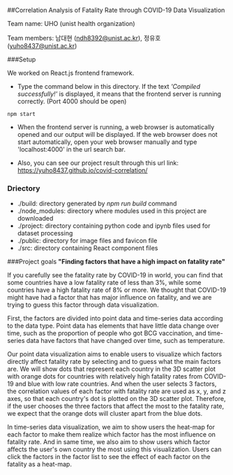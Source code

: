 ##Correlation Analysis of Fatality Rate through COVID-19 Data Visualization

Team name: UHO (unist health organization)

Team members: 남대현 (ndh8392@unist.ac.kr), 정유호 (yuho8437@unist.ac.kr)



###Setup

We worked on React.js frontend framework.

- Type the command below in this directory. If the text *'Compiled successfully!'* is displayed, it means that the frontend server is running correctly. (Port 4000 should be open)

~~~
npm start
~~~

- When the frontend server is running, a web browser is automatically opened and our output will be displayed. If the web browser does not start automatically, open your web browser manually and type 'localhost:4000' in the url search bar.

- Also, you can see our project result through this url link: https://yuho8437.github.io/covid-correlation/



### Driectory

- ./build: directory generated by *npm run build* command
- ./node_modules: directory where modules used in this project are downloaded
- ./project: directory containing python code and ipynb files used for dataset processing
- ./public: directory for image files and favicon file
- ./src: directory containing  React component files



###Project goals
**"Finding factors that have a high impact on fatality rate"**

If you carefully see the fatality rate by COVID-19 in world, you can find that some countries have a low fatality rate of less than 3%, while some countries have a high fatality rate of 8% or more. We thought that COVID-19 might have had a factor that has major influence on fatality, and we are trying to guess this factor through data visualization.

First, the factors are divided into point data and time-series data according to the data type. Point data has elements that have little data change over time, such as the proportion of people who got BCG vaccination, and time-series data have factors that have changed over time, such as temperature.

Our point data visualization aims to enable users to visualize which factors directly affect fatality rate by selecting and to guess what the main factors are. We will show dots that represent each country in the 3D scatter plot with orange dots for countries with relatively high fatality rates from COVID-19 and blue with low rate countries. And when the user selects 3 factors, the correlation values of each factor with fatality rate are used as x, y, and z axes, so that each country's dot is plotted on the 3D scatter plot. Therefore, if the user chooses the three factors that affect the most to the fatality rate, we expect that the orange dots will cluster apart from the blue dots.

In time-series data visualization, we aim to show users the heat-map for each factor to make them realize which factor has the most influence on fatality rate. And in same time, we also aim to show users which factor affects the user's own country the most using this visualization. Users can click the factors in the factor list to see the effect of each factor on the fatality as a heat-map.